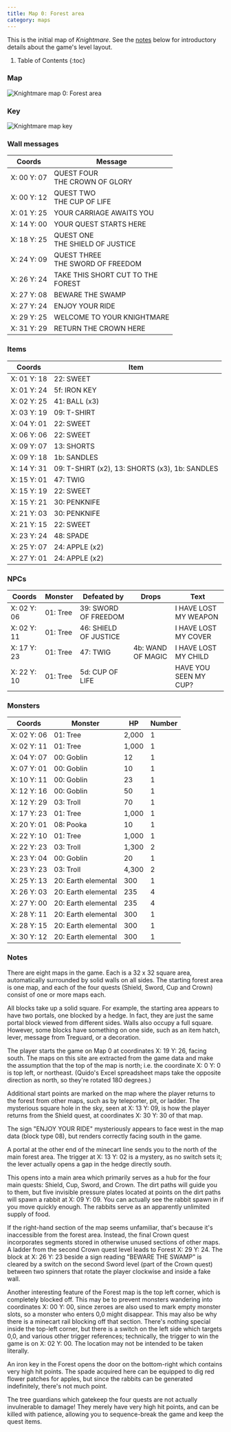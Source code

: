 ```yaml
---
title: Map 0: Forest area
category: maps
---
```


This is the initial map of _Knightmare_. See the [notes](#notes) below for
introductory details about the game's level layout.

1. Table of Contents
{:toc}

### Map

![Knightmare map 0: Forest area](../images/Knightmare_map_0.png "Forest area")

### Key

![Knightmare map key](../images/Knightmare_map_key.png "Map key")

### Wall messages

 Coords      | Message                 
-------------|-------------------------
 X: 00 Y: 07 | QUEST FOUR<br>THE CROWN OF GLORY
 X: 00 Y: 12 | QUEST TWO<br>THE CUP OF LIFE
 X: 01 Y: 25 | YOUR CARRIAGE AWAITS YOU
 X: 14 Y: 00 | YOUR QUEST STARTS HERE
 X: 18 Y: 25 | QUEST ONE<br>THE SHIELD OF JUSTICE
 X: 24 Y: 09 | QUEST THREE<br>THE SWORD OF FREEDOM
 X: 26 Y: 24 | TAKE THIS SHORT CUT TO THE<br>FOREST
 X: 27 Y: 08 | BEWARE THE SWAMP
 X: 27 Y: 24 | ENJOY YOUR RIDE
 X: 29 Y: 25 | WELCOME TO YOUR KNIGHTMARE
 X: 31 Y: 29 | RETURN THE CROWN HERE

### Items

 Coords      | Item       
-------------|------------
 X: 01 Y: 18 | 22: SWEET
 X: 01 Y: 24 | 5f: IRON KEY
 X: 02 Y: 25 | 41: BALL (x3)
 X: 03 Y: 19 | 09: T-SHIRT
 X: 04 Y: 01 | 22: SWEET
 X: 06 Y: 06 | 22: SWEET
 X: 09 Y: 07 | 13: SHORTS
 X: 09 Y: 18 | 1b: SANDLES
 X: 14 Y: 31 | 09: T-SHIRT (x2), 13: SHORTS (x3), 1b: SANDLES
 X: 15 Y: 01 | 47: TWIG
 X: 15 Y: 19 | 22: SWEET
 X: 15 Y: 21 | 30: PENKNIFE
 X: 21 Y: 03 | 30: PENKNIFE
 X: 21 Y: 15 | 22: SWEET
 X: 23 Y: 24 | 48: SPADE
 X: 25 Y: 07 | 24: APPLE (x2)
 X: 27 Y: 01 | 24: APPLE (x2)

### NPCs

 Coords      | Monster              | Defeated by            | Drops                  | Text
-------------|----------------------|------------------------|------------------------|--------
 X: 02 Y: 06 | 01: Tree             | 39: SWORD OF FREEDOM   |                        | I HAVE LOST MY WEAPON
 X: 02 Y: 11 | 01: Tree             | 46: SHIELD OF JUSTICE  |                        | I HAVE LOST MY COVER
 X: 17 Y: 23 | 01: Tree             | 47: TWIG               | 4b: WAND OF MAGIC      | I HAVE LOST MY CHILD
 X: 22 Y: 10 | 01: Tree             | 5d: CUP OF LIFE        |                        | HAVE YOU SEEN MY CUP?

### Monsters

 Coords      | Monster              | HP     | Number
-------------|----------------------|--------|--------
 X: 02 Y: 06 | 01: Tree             |  2,000 | 1
 X: 02 Y: 11 | 01: Tree             |  1,000 | 1
 X: 04 Y: 07 | 00: Goblin           |     12 | 1
 X: 07 Y: 01 | 00: Goblin           |     10 | 1
 X: 10 Y: 11 | 00: Goblin           |     23 | 1
 X: 12 Y: 16 | 00: Goblin           |     50 | 1
 X: 12 Y: 29 | 03: Troll            |     70 | 1
 X: 17 Y: 23 | 01: Tree             |  1,000 | 1
 X: 20 Y: 01 | 08: Pooka            |     10 | 1
 X: 22 Y: 10 | 01: Tree             |  1,000 | 1
 X: 22 Y: 23 | 03: Troll            |  1,300 | 2
 X: 23 Y: 04 | 00: Goblin           |     20 | 1
 X: 23 Y: 23 | 03: Troll            |  4,300 | 2
 X: 25 Y: 13 | 20: Earth elemental  |    300 | 1
 X: 26 Y: 03 | 20: Earth elemental  |    235 | 4
 X: 27 Y: 00 | 20: Earth elemental  |    235 | 4
 X: 28 Y: 11 | 20: Earth elemental  |    300 | 1
 X: 28 Y: 15 | 20: Earth elemental  |    300 | 1
 X: 30 Y: 12 | 20: Earth elemental  |    300 | 1

### Notes

There are eight maps in the game. Each is a 32 x 32 square area, automatically
surrounded by solid walls on all sides. The starting forest area is one map, and
each of the four quests (Shield, Sword, Cup and Crown) consist of one or more
maps each.

All blocks take up a solid square. For example, the starting area appears to
have two portals, one blocked by a hedge. In fact, they are just the same portal
block viewed from different sides. Walls also occupy a full square. However,
some blocks have something on one side, such as an item hatch, lever, message
from Treguard, or a decoration.

The player starts the game on Map 0 at coordinates X: 19 Y: 26, facing south.
The maps on this site are extracted from the game data and make the assumption
that the top of the map is north; i.e. the coordinate X: 0 Y: 0 is top left, or
northeast. (Quido's Excel spreadsheet maps take the opposite direction as north,
so they're rotated 180 degrees.)

Additional start points are marked on the map where the player returns to the
forest from other maps, such as by teleporter, pit, or ladder. The mysterious
square hole in the sky, seen at X: 13 Y: 09, is how the player returns from the
Shield quest, at coordinates X: 30 Y: 30 of that map.

The sign "ENJOY YOUR RIDE" mysteriously appears to face west in the map data
(block type 08), but renders correctly facing south in the game.

A portal at the other end of the minecart line sends you to the north of the
main forest area. The trigger at X: 13 Y: 02 is a mystery, as no switch sets it;
the lever actually opens a gap in the hedge directly south.

This opens into a main area which primarily serves as a hub for the four main
quests: Shield, Cup, Sword, and Crown. The dirt paths will guide you to them,
but five invisible pressure plates located at points on the dirt paths will
spawn a rabbit at X: 09 Y: 09. You can actually see the rabbit spawn in if you
move quickly enough. The rabbits serve as an apparently unlimited supply of
food.

If the right-hand section of the map seems unfamiliar, that's because it's
inaccessible from the forest area. Instead, the final Crown quest incorporates
segments stored in otherwise unused sections of other maps. A ladder from the
second Crown quest level leads to Forest X: 29 Y: 24. The block at X: 26 Y: 23
beside a sign reading "BEWARE THE SWAMP" is cleared by a switch on the second
Sword level (part of the Crown quest) between two spinners that rotate the
player clockwise and inside a fake wall.

Another interesting feature of the Forest map is the top left corner, which is
completely blocked off. This may be to prevent monsters wandering into
coordinates X: 00 Y: 00, since zeroes are also used to mark empty monster slots,
so a monster who enters 0,0 might disappear. This may also be why there is a
minecart rail blocking off that section. There's nothing special inside the
top-left corner, but there is a switch on the left side which targets 0,0, and
various other trigger references; technically, the trigger to win the game is on
X: 02 Y: 00. The location may not be intended to be taken literally.

An iron key in the Forest opens the door on the bottom-right which contains very
high hit points. The spade acquired here can be equipped to dig red flower
patches for apples, but since the rabbits can be generated indefinitely, there's
not much point.

The tree guardians which gatekeep the four quests are not actually invulnerable
to damage! They merely have very high hit points, and can be killed with
patience, allowing you to sequence-break the game and keep the quest items.
